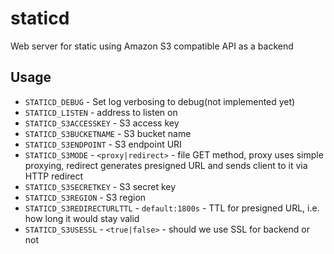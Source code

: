 # staticd

Web server for static using Amazon S3 compatible API as a backend

## Usage

 * `STATICD_DEBUG` - Set log verbosing to debug(not implemented yet)
 * `STATICD_LISTEN` - address to listen on
 * `STATICD_S3ACCESSKEY` - S3 access key
 * `STATICD_S3BUCKETNAME` - S3 bucket name
 * `STATICD_S3ENDPOINT` - S3 endpoint URI
 * `STATICD_S3MODE` - `<proxy|redirect>` - file GET method, proxy uses simple proxying, redirect generates presigned URL and sends client to it via HTTP redirect
 * `STATICD_S3SECRETKEY` - S3 secret key
 * `STATICD_S3REGION` - S3 region
 * `STATICD_S3REDIRECTURLTTL` - `default:1800s` - TTL for presigned URL, i.e. how long it would stay valid
 * `STATICD_S3USESSL` - `<true|false>` - should we use SSL for backend or not
